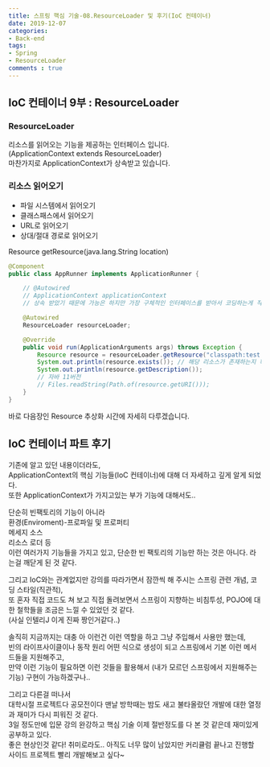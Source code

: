 ```yaml
---
title: 스프링 핵심 기술-08.ResourceLoader 및 후기(IoC 컨테이너)
date: 2019-12-07
categories:
- Back-end
tags:
- Spring 
- ResourceLoader
comments : true
---
```


## IoC 컨테이너 9부 : ResourceLoader

### ResourceLoader 
리소스를 읽어오는 기능을 제공하는 인터페이스 입니다.    
(ApplicationContext extends ResourceLoader)       
마찬가지로 ApplicationContext가 상속받고 있습니다.

### 리소스 읽어오기
- 파일 시스템에서 읽어오기     
- 클래스패스에서 읽어오기     
- URL로 읽어오기      
- 상대/절대 경로로 읽어오기     

Resource getResource(java.lang.String location)                       

``` java 
@Component
public class AppRunner implements ApplicationRunner {

    // @Autowired
    // ApplicationContext applicationContext
    // 상속 받았기 때문에 가능은 하지만 가장 구체적인 인터페이스를 받아서 코딩하는게 직관적이다.

    @Autowired
    ResourceLoader resourceLoader;

    @Override
    public void run(ApplicationArguments args) throws Exception {
        Resource resource = resourceLoader.getResource("classpath:test.txt");
        System.out.println(resource.exists()); // 해당 리소스가 존재하는지 확인 true 존재
        System.out.println(resource.getDescription());
        // 자바 11버전 
        // Files.readString(Path.of(resource.getURI()));
    }
}
```

바로 다음장인 Resource 추상화 시간에 자세히 다루겠습니다.                


## IoC 컨테이너 파트 후기

기존에 알고 있던 내용이더라도,      
ApplicationContext의 핵심 기능들(IoC 컨테이너)에 대해 더 자세하고 깊게 알게 되었다.         
또한 ApplicationContext가 가지고있는 부가 기능에 대해서도..        

단순히 빈팩토리의 기능이 아니라      
환경(Enviroment)-프로파일 및 프로퍼티        
메세지 소스            
리소스 로더 등            
이런 여러가지 기능들을 가지고 있고, 단순한 빈 팩토리의 기능만 하는 것은 아니다. 라는걸 깨닫게 된 것 같다.         

그리고 IoC와는 관계없지만 강의를 따라가면서 잠깐씩 해 주시는 스프링 관련 개념, 코딩 스타일(직관적),            
또 혼자 직접 코드도 쳐 보고 직접 돌려보면서 스프링이 지향하는 비침투성, POJO에 대한 철학들을 조금은 느낄 수 있었던 것 같다.          
(사실 인텔리J 이게 진짜 짱인거같다..)              

솔직히 지금까지는 대충 아 이런건 이런 역할을 하고 그냥 주입해서 사용만 했는데,          
빈의 라이프사이클이나 동작 원리 어떤 식으로 생성이 되고 스프링에서 기본 이런 메서드들을 지원해주고,              
만약 이런 기능이 필요하면 이런 것들을 활용해서 (내가 모르던 스프링에서 지원해주는 기능) 구현이 가능하겠구나..           

그리고 다른걸 떠나서            
대학시절 프로젝트다 공모전이다 맨날 방학때는 밤도 새고 불타올랐던 개발에 대한 열정과 재미가 다시 피워진 것 같다.                 
3일 정도만에 입문 강의 완강하고 핵심 기술 이제 절반정도를 다 본 것 같은데 재미있게 공부하고 있다.                    
좋은 현상인것 같다! 취미로라도.. 아직도 너무 많이 남았지만 커리큘럼 끝나고 진행할 사이드 프로젝트 빨리 개발해보고 싶다~                         





